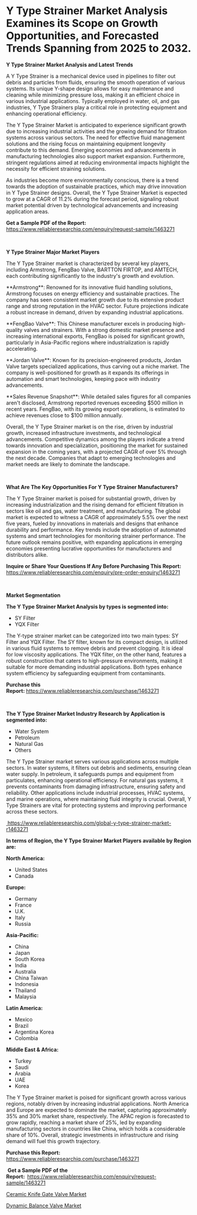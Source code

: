 <p><h1>Y Type Strainer Market Analysis Examines its Scope on Growth Opportunities, and Forecasted Trends Spanning from 2025 to 2032.</h1></p><p><strong>Y Type Strainer Market Analysis and Latest Trends</strong></p>
<p><p>A Y Type Strainer is a mechanical device used in pipelines to filter out debris and particles from fluids, ensuring the smooth operation of various systems. Its unique Y-shape design allows for easy maintenance and cleaning while minimizing pressure loss, making it an efficient choice in various industrial applications. Typically employed in water, oil, and gas industries, Y Type Strainers play a critical role in protecting equipment and enhancing operational efficiency.</p><p>The Y Type Strainer Market is anticipated to experience significant growth due to increasing industrial activities and the growing demand for filtration systems across various sectors. The need for effective fluid management solutions and the rising focus on maintaining equipment longevity contribute to this demand. Emerging economies and advancements in manufacturing technologies also support market expansion. Furthermore, stringent regulations aimed at reducing environmental impacts highlight the necessity for efficient straining solutions. </p><p>As industries become more environmentally conscious, there is a trend towards the adoption of sustainable practices, which may drive innovation in Y Type Strainer designs. Overall, the Y Type Strainer Market is expected to grow at a CAGR of 11.2% during the forecast period, signaling robust market potential driven by technological advancements and increasing application areas.</p></p>
<p><strong>Get a Sample PDF of the Report:&nbsp;</strong> <a href="https://www.reliableresearchiq.com/enquiry/request-sample/1463271?utm_campaign=1906&utm_medium=2&utm_source=Github&utm_content=ia&utm_term=18022025&utm_id=y-type-strainer">https://www.reliableresearchiq.com/enquiry/request-sample/1463271</a></p>
<p>&nbsp;</p>
<p><strong>Y Type Strainer Major Market Players</strong></p>
<p><p>The Y Type Strainer market is characterized by several key players, including Armstrong, FengBao Valve, BARTTON FIRTOP, and AMTECH, each contributing significantly to the industry's growth and evolution. </p><p>**Armstrong**: Renowned for its innovative fluid handling solutions, Armstrong focuses on energy efficiency and sustainable practices. The company has seen consistent market growth due to its extensive product range and strong reputation in the HVAC sector. Future projections indicate a robust increase in demand, driven by expanding industrial applications.</p><p>**FengBao Valve**: This Chinese manufacturer excels in producing high-quality valves and strainers. With a strong domestic market presence and increasing international exports, FengBao is poised for significant growth, particularly in Asia-Pacific regions where industrialization is rapidly accelerating.</p><p>**Jordan Valve**: Known for its precision-engineered products, Jordan Valve targets specialized applications, thus carving out a niche market. The company is well-positioned for growth as it expands its offerings in automation and smart technologies, keeping pace with industry advancements.</p><p>**Sales Revenue Snapshot**: While detailed sales figures for all companies aren't disclosed, Armstrong reported revenues exceeding $500 million in recent years. FengBao, with its growing export operations, is estimated to achieve revenues close to $100 million annually.</p><p>Overall, the Y Type Strainer market is on the rise, driven by industrial growth, increased infrastructure investments, and technological advancements. Competitive dynamics among the players indicate a trend towards innovation and specialization, positioning the market for sustained expansion in the coming years, with a projected CAGR of over 5% through the next decade. Companies that adapt to emerging technologies and market needs are likely to dominate the landscape.</p></p>
<p>&nbsp;</p>
<p><strong>What Are The Key Opportunities For Y Type Strainer Manufacturers?</strong></p>
<p><p>The Y Type Strainer market is poised for substantial growth, driven by increasing industrialization and the rising demand for efficient filtration in sectors like oil and gas, water treatment, and manufacturing. The global market is expected to witness a CAGR of approximately 5.5% over the next five years, fueled by innovations in materials and designs that enhance durability and performance. Key trends include the adoption of automated systems and smart technologies for monitoring strainer performance. The future outlook remains positive, with expanding applications in emerging economies presenting lucrative opportunities for manufacturers and distributors alike.</p></p>
<p><strong>Inquire or Share Your Questions If Any Before Purchasing This Report:</strong> <a href="https://www.reliableresearchiq.com/enquiry/pre-order-enquiry/1463271?utm_campaign=1906&utm_medium=2&utm_source=Github&utm_content=ia&utm_term=18022025&utm_id=y-type-strainer">https://www.reliableresearchiq.com/enquiry/pre-order-enquiry/1463271</a></p>
<p>&nbsp;</p>
<p><strong>Market Segmentation</strong></p>
<p><strong>The Y Type Strainer Market Analysis by types is segmented into:</strong></p>
<p><ul><li>SY Filter</li><li>YQX Filter</li></ul></p>
<p><p>The Y-type strainer market can be categorized into two main types: SY Filter and YQX Filter. The SY filter, known for its compact design, is utilized in various fluid systems to remove debris and prevent clogging. It is ideal for low viscosity applications. The YQX filter, on the other hand, features a robust construction that caters to high-pressure environments, making it suitable for more demanding industrial applications. Both types enhance system efficiency by safeguarding equipment from contaminants.</p></p>
<p><strong>Purchase this Report:&nbsp;</strong><a href="https://www.reliableresearchiq.com/purchase/1463271?utm_campaign=1906&utm_medium=2&utm_source=Github&utm_content=ia&utm_term=18022025&utm_id=y-type-strainer">https://www.reliableresearchiq.com/purchase/1463271</a></p>
<p>&nbsp;</p>
<p><strong>The Y Type Strainer Market Industry Research by Application is segmented into:</strong></p>
<p><ul><li>Water System</li><li>Petroleum</li><li>Natural Gas</li><li>Others</li></ul></p>
<p><p>The Y Type Strainer market serves various applications across multiple sectors. In water systems, it filters out debris and sediments, ensuring clean water supply. In petroleum, it safeguards pumps and equipment from particulates, enhancing operational efficiency. For natural gas systems, it prevents contaminants from damaging infrastructure, ensuring safety and reliability. Other applications include industrial processes, HVAC systems, and marine operations, where maintaining fluid integrity is crucial. Overall, Y Type Strainers are vital for protecting systems and improving performance across these sectors.</p></p>
<p><a href="https://www.reliableresearchiq.com/global-y-type-strainer-market-r1463271?utm_campaign=1906&utm_medium=2&utm_source=Github&utm_content=ia&utm_term=18022025&utm_id=y-type-strainer">&nbsp;https://www.reliableresearchiq.com/global-y-type-strainer-market-r1463271</a></p>
<p><strong>In terms of Region, the Y Type Strainer Market Players available by Region are:</strong></p>
<p>
    <p> <strong> North America: </strong>
        <ul>
            <li>United States</li>
            <li>Canada</li>
        </ul>
        </p> 
    <p> <strong> Europe: </strong>
        <ul>
            <li>Germany</li>
            <li>France</li>
            <li>U.K.</li>
            <li>Italy</li>
            <li>Russia</li>
        </ul>
        </p> 
    <p> <strong> Asia-Pacific: </strong>
        <ul>
            <li>China</li>
            <li>Japan</li>
            <li>South Korea</li>
            <li>India</li>
            <li>Australia</li>
            <li>China Taiwan</li>
            <li>Indonesia</li>
            <li>Thailand</li>
            <li>Malaysia</li>
        </ul>
        </p> 
    <p> <strong> Latin America: </strong>
        <ul>
            <li>Mexico</li>
            <li>Brazil</li>
            <li>Argentina Korea</li>
            <li>Colombia</li>
        </ul>
        </p> 
    <p> <strong> Middle East & Africa: </strong>
        <ul>
            <li>Turkey</li>
            <li>Saudi</li>
            <li>Arabia</li>
            <li>UAE</li>
            <li>Korea</li>
        </ul>
    </p>
    </p>
<p><p>The Y Type Strainer market is poised for significant growth across various regions, notably driven by increasing industrial applications. North America and Europe are expected to dominate the market, capturing approximately 35% and 30% market share, respectively. The APAC region is forecasted to grow rapidly, reaching a market share of 25%, led by expanding manufacturing sectors in countries like China, which holds a considerable share of 10%. Overall, strategic investments in infrastructure and rising demand will fuel this growth trajectory.</p></p>
<p><strong>Purchase this Report: </strong><a href="https://www.reliableresearchiq.com/purchase/1463271?utm_campaign=1906&utm_medium=2&utm_source=Github&utm_content=ia&utm_term=18022025&utm_id=y-type-strainer">https://www.reliableresearchiq.com/purchase/1463271</a></p>
<p>&nbsp;<strong>Get a Sample PDF of the Report:&nbsp;&nbsp;</strong><a href="https://www.reliableresearchiq.com/enquiry/request-sample/1463271?utm_campaign=1906&utm_medium=2&utm_source=Github&utm_content=ia&utm_term=18022025&utm_id=y-type-strainer">https://www.reliableresearchiq.com/enquiry/request-sample/1463271</a></p>
<p><strong></strong></p>
<p><p><a href="https://github.com/tanckfelli84/Market-Research-Report-List-1/blob/main/ceramic-knife-gate-valve-market.md?utm_campaign=1906&utm_medium=2&utm_source=Github&utm_content=ia&utm_term=18022025&utm_id=y-type-strainer">Ceramic Knife Gate Valve Market</a></p><p><a href="https://github.com/wakerizaak8g/Market-Research-Report-List-1/blob/main/dynamic-balance-valve-market.md?utm_campaign=1906&utm_medium=2&utm_source=Github&utm_content=ia&utm_term=18022025&utm_id=y-type-strainer">Dynamic Balance Valve Market</a></p></p>
